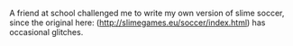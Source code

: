 A friend at school challenged me to write
my own version of slime soccer, since the original
here: (http://slimegames.eu/soccer/index.html)
has occasional glitches.